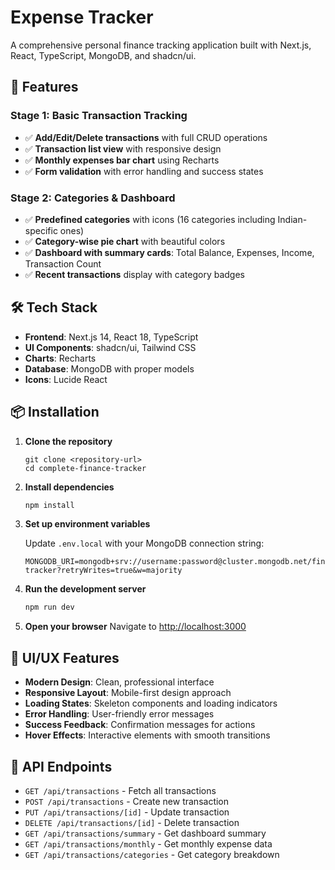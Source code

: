 # Expense Tracker

A comprehensive personal finance tracking application built with Next.js, React, TypeScript, MongoDB, and shadcn/ui.

## 🚀 Features

### Stage 1: Basic Transaction Tracking
- ✅ **Add/Edit/Delete transactions** with full CRUD operations
- ✅ **Transaction list view** with responsive design
- ✅ **Monthly expenses bar chart** using Recharts
- ✅ **Form validation** with error handling and success states

### Stage 2: Categories & Dashboard
- ✅ **Predefined categories** with icons (16 categories including Indian-specific ones)
- ✅ **Category-wise pie chart** with beautiful colors
- ✅ **Dashboard with summary cards**: Total Balance, Expenses, Income, Transaction Count
- ✅ **Recent transactions** display with category badges

## 🛠 Tech Stack

- **Frontend**: Next.js 14, React 18, TypeScript
- **UI Components**: shadcn/ui, Tailwind CSS
- **Charts**: Recharts
- **Database**: MongoDB with proper models
- **Icons**: Lucide React

## 📦 Installation

1. **Clone the repository**
   ```
   git clone <repository-url>
   cd complete-finance-tracker
   ```

2. **Install dependencies**
   ```bash
   npm install
   ```

3. **Set up environment variables**
   
   Update `.env.local` with your MongoDB connection string:
   ```
   MONGODB_URI=mongodb+srv://username:password@cluster.mongodb.net/finance-tracker?retryWrites=true&w=majority
   ```

4. **Run the development server**
   ```bash
   npm run dev
   ```

5. **Open your browser**
   Navigate to [http://localhost:3000](http://localhost:3000)


## 🎨 UI/UX Features

- **Modern Design**: Clean, professional interface
- **Responsive Layout**: Mobile-first design approach
- **Loading States**: Skeleton components and loading indicators
- **Error Handling**: User-friendly error messages
- **Success Feedback**: Confirmation messages for actions
- **Hover Effects**: Interactive elements with smooth transitions

## 🔧 API Endpoints

- `GET /api/transactions` - Fetch all transactions
- `POST /api/transactions` - Create new transaction
- `PUT /api/transactions/[id]` - Update transaction
- `DELETE /api/transactions/[id]` - Delete transaction
- `GET /api/transactions/summary` - Get dashboard summary
- `GET /api/transactions/monthly` - Get monthly expense data
- `GET /api/transactions/categories` - Get category breakdown

